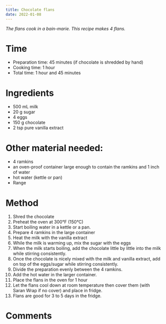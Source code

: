 ```yaml
---
title: Chocolate flans
date: 2022-01-08
---
```


*The flans cook in a bain-marie.
This recipe makes 4 flans.*

# Time
- Preparation time: 45 minutes (if chocolate is shredded by hand)
- Cooking time: 1 hour
- Total time: 1 hour and 45 minutes

# Ingredients
- 500 mL milk
- 20 g sugar
- 4 eggs
- 150 g chocolate
- 2 tsp pure vanilla extract

# Other material needed:
- 4 ramkins
- an oven-proof container large enough to contain the ramkins and 1 inch of water
- hot water (kettle or pan)
- Range


# Method
1. Shred the chocolate
2. Preheat the oven at 300&deg;F (150&deg;C)
3. Start boiling water in a kettle or a pan.
4. Prepare 4 ramkins in the large container
5. Heat the milk with the vanilla extract
6. While the milk is warming up, mix the sugar with the eggs
7. When the milk starts boiling, add the chocolate little by little into the milk while stirring consistently.
8. Once the chocolate is nicely mixed with the milk and vanilla extract, add on top of the eggs/sugar while stirring consistently.
9. Divide the preparation evenly between the 4 ramkins.
10. Add the hot water in the larger container.
10. Place the flans in the oven for 1 hour
11. Let the flans cool down at room temperature then cover them (with Saran Wrap if no cover) and place in fridge.
12. Flans are good for 3 to 5 days in the fridge.

# Comments
